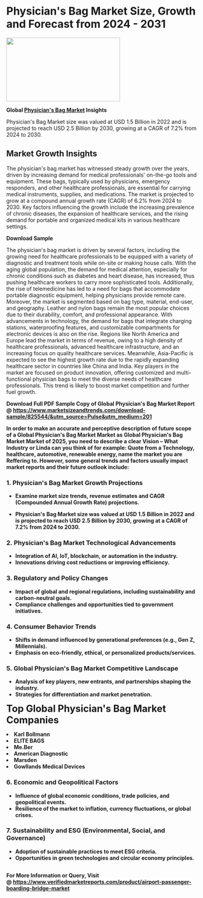 <H1>Physician's Bag Market Size, Growth and Forecast from 2024 - 2031</H1><img class="aligncenter size-medium wp-image-584254" src="https://thirdeyenews.in/wp-content/uploads/2024/09/Global-Market-Research-300x168.jpeg" alt="" width="300" height="168" /><p><strong>Global&nbsp;<a href="https://www.marketsizeandtrends.com/download-sample/825544/&amp;utm_source=Pulse&amp;utm_medium=201">Physician's Bag Market</a> Insights</strong></p><p>Physician's Bag Market size was valued at USD 1.5 Billion in 2022 and is projected to reach USD 2.5 Billion by 2030, growing at a CAGR of 7.2% from 2024 to 2030.</p><p><h2>Market Growth Insights</h2> <p>The physician's bag market has witnessed steady growth over the years, driven by increasing demand for medical professionals' on-the-go tools and equipment. These bags, typically used by physicians, emergency responders, and other healthcare professionals, are essential for carrying medical instruments, supplies, and medications. The market is projected to grow at a compound annual growth rate (CAGR) of 6.2% from 2024 to 2030. Key factors influencing the growth include the increasing prevalence of chronic diseases, the expansion of healthcare services, and the rising demand for portable and organized medical kits in various healthcare settings.</p> <p><strong>Download Sample</strong></p> <p>The physician's bag market is driven by several factors, including the growing need for healthcare professionals to be equipped with a variety of diagnostic and treatment tools while on-site or making house calls. With the aging global population, the demand for medical attention, especially for chronic conditions such as diabetes and heart disease, has increased, thus pushing healthcare workers to carry more sophisticated tools. Additionally, the rise of telemedicine has led to a need for bags that accommodate portable diagnostic equipment, helping physicians provide remote care. Moreover, the market is segmented based on bag type, material, end-user, and geography. Leather and nylon bags remain the most popular choices due to their durability, comfort, and professional appearance. With advancements in technology, the demand for bags that integrate charging stations, waterproofing features, and customizable compartments for electronic devices is also on the rise. Regions like North America and Europe lead the market in terms of revenue, owing to a high density of healthcare professionals, advanced healthcare infrastructure, and an increasing focus on quality healthcare services. Meanwhile, Asia-Pacific is expected to see the highest growth rate due to the rapidly expanding healthcare sector in countries like China and India. Key players in the market are focused on product innovation, offering customized and multi-functional physician bags to meet the diverse needs of healthcare professionals. This trend is likely to boost market competition and further fuel growth. <p><strong></p><p><span class=""><strong>Download Full PDF Sample Copy of Global Physician's Bag Market Report</strong> @ <a href="https://www.marketsizeandtrends.com/download-sample/825544/&amp;utm_source=Pulse&amp;utm_medium=201" target="_blank">https://www.marketsizeandtrends.com/download-sample/825544/&amp;utm_source=Pulse&amp;utm_medium=201</a></span></p><p>In order to make an accurate and perceptive description of future scope of a Global&nbsp;Physician's Bag Market Market as Global&nbsp;Physician's Bag Market Market of 2025, you need to describe a clear Vision &ndash; What Industry or Linda can you think of for example: Quote from a Technology, healthcare, automotive, renewable energy, name the market you are Reffering to. However, some general trends and factors usually impact market reports and their future outlook include:</p><h3>1.&nbsp;<strong>Physician's Bag Market Growth Projections</strong></h3><ul><li>Examine market size trends, revenue estimates and CAGR (Compounded Annual Growth Rate) projections.</li><li><p>Physician's Bag Market size was valued at USD 1.5 Billion in 2022 and is projected to reach USD 2.5 Billion by 2030, growing at a CAGR of 7.2% from 2024 to 2030.</p></li></ul><h3>2.&nbsp;<strong>Physician's Bag Market Technological Advancements</strong></h3><ul><li>Integration of AI, IoT, blockchain, or automation in the industry.</li><li>Innovations driving cost reductions or improving efficiency.</li></ul><h3>3.&nbsp;<strong>Regulatory and Policy Changes</strong></h3><ul><li>Impact of global and regional regulations, including sustainability and carbon-neutral goals.</li><li>Compliance challenges and opportunities tied to government initiatives.</li></ul><h3>4.&nbsp;<strong>Consumer Behavior Trends</strong></h3><ul><li>Shifts in demand influenced by generational preferences (e.g., Gen Z, Millennials).</li><li>Emphasis on eco-friendly, ethical, or personalized products/services.</li></ul><h3>5.&nbsp;<strong>Global Physician's Bag Market Competitive Landscape</strong></h3><ul><li>Analysis of key players, new entrants, and partnerships shaping the industry.</li><li>Strategies for differentiation and market penetration.</li></ul><p data-pm-slice="1 1 []"><span style="color: inherit; font-family: inherit; font-size: 25px;">Top Global Physician's Bag Market Companies</span></p><div class="" data-test-id=""><p><li>Karl Bollmann</li><li> ELITE BAGS</li><li> Me.Ber</li><li> American Diagnostic</li><li> Marsden</li><li> Gowllands Medical Devices</li></p></div><h3>6.&nbsp;<strong>Economic and Geopolitical Factors</strong></h3><ul><li>Influence of global economic conditions, trade policies, and geopolitical events.</li><li>Resilience of the market to inflation, currency fluctuations, or global crises.</li></ul><h3>7.&nbsp;<strong>Sustainability and ESG (Environmental, Social, and Governance)</strong></h3><ul><li>Adoption of sustainable practices to meet ESG criteria.</li><li>Opportunities in green technologies and circular economy principles.</li></ul><h2><strong style="font-size: 14px;">For More Information or Query, Visit @&nbsp;</strong><a style="background-color: #ffffff; font-size: 14px;" href="https://www.marketsizeandtrends.com/report/physicians-bag-market/" target="_blank">https://www.verifiedmarketreports.com/product/airport-passenger-boarding-bridge-market</a></h2>
